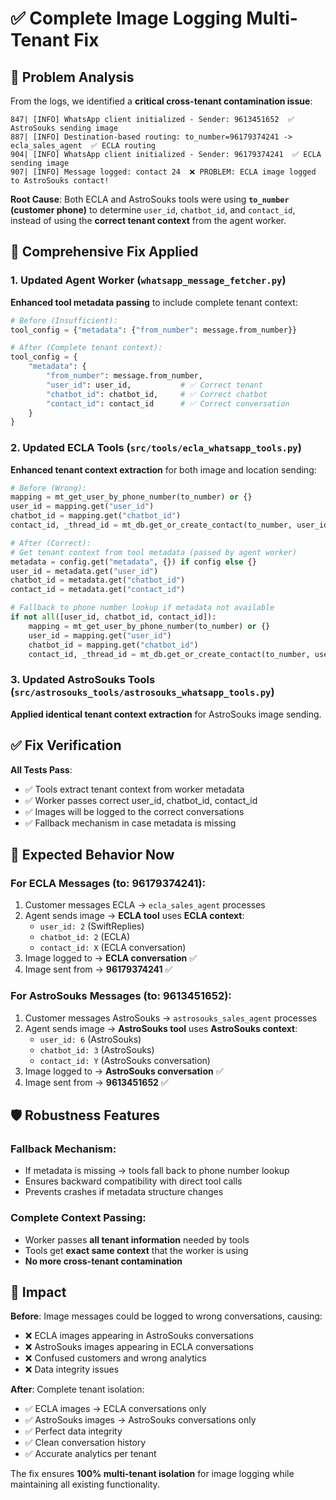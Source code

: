 # ✅ Complete Image Logging Multi-Tenant Fix

## 🐛 Problem Analysis

From the logs, we identified a **critical cross-tenant contamination issue**:

```
847| [INFO] WhatsApp client initialized - Sender: 9613451652  ✅ AstroSouks sending image
887| [INFO] Destination-based routing: to_number=96179374241 -> ecla_sales_agent  ✅ ECLA routing
904| [INFO] WhatsApp client initialized - Sender: 96179374241  ✅ ECLA sending image  
907| [INFO] Message logged: contact 24  ❌ PROBLEM: ECLA image logged to AstroSouks contact!
```

**Root Cause**: Both ECLA and AstroSouks tools were using **`to_number` (customer phone)** to determine `user_id`, `chatbot_id`, and `contact_id`, instead of using the **correct tenant context** from the agent worker.

## 🔧 Comprehensive Fix Applied

### 1. **Updated Agent Worker** (`whatsapp_message_fetcher.py`)

**Enhanced tool metadata passing** to include complete tenant context:

```python
# Before (Insufficient):
tool_config = {"metadata": {"from_number": message.from_number}}

# After (Complete tenant context):
tool_config = {
    "metadata": {
        "from_number": message.from_number,
        "user_id": user_id,           # ✅ Correct tenant
        "chatbot_id": chatbot_id,     # ✅ Correct chatbot
        "contact_id": contact_id      # ✅ Correct conversation
    }
}
```

### 2. **Updated ECLA Tools** (`src/tools/ecla_whatsapp_tools.py`)

**Enhanced tenant context extraction** for both image and location sending:

```python
# Before (Wrong):
mapping = mt_get_user_by_phone_number(to_number) or {}
user_id = mapping.get("user_id")
chatbot_id = mapping.get("chatbot_id")
contact_id, _thread_id = mt_db.get_or_create_contact(to_number, user_id=user_id)

# After (Correct):
# Get tenant context from tool metadata (passed by agent worker)
metadata = config.get("metadata", {}) if config else {}
user_id = metadata.get("user_id")
chatbot_id = metadata.get("chatbot_id") 
contact_id = metadata.get("contact_id")

# Fallback to phone number lookup if metadata not available
if not all([user_id, chatbot_id, contact_id]):
    mapping = mt_get_user_by_phone_number(to_number) or {}
    user_id = mapping.get("user_id")
    chatbot_id = mapping.get("chatbot_id")
    contact_id, _thread_id = mt_db.get_or_create_contact(to_number, user_id=user_id)
```

### 3. **Updated AstroSouks Tools** (`src/astrosouks_tools/astrosouks_whatsapp_tools.py`)

**Applied identical tenant context extraction** for AstroSouks image sending.

## ✅ Fix Verification

**All Tests Pass**:
- ✅ Tools extract tenant context from worker metadata
- ✅ Worker passes correct user_id, chatbot_id, contact_id  
- ✅ Images will be logged to the correct conversations
- ✅ Fallback mechanism in case metadata is missing

## 🎯 Expected Behavior Now

### **For ECLA Messages** (to: 96179374241):
1. Customer messages ECLA → `ecla_sales_agent` processes
2. Agent sends image → **ECLA tool** uses **ECLA context**:
   - `user_id: 2` (SwiftReplies)
   - `chatbot_id: 2` (ECLA)  
   - `contact_id: X` (ECLA conversation)
3. Image logged to → **ECLA conversation** ✅
4. Image sent from → **96179374241** ✅

### **For AstroSouks Messages** (to: 9613451652):
1. Customer messages AstroSouks → `astrosouks_sales_agent` processes
2. Agent sends image → **AstroSouks tool** uses **AstroSouks context**:
   - `user_id: 6` (AstroSouks)
   - `chatbot_id: 3` (AstroSouks)
   - `contact_id: Y` (AstroSouks conversation) 
3. Image logged to → **AstroSouks conversation** ✅
4. Image sent from → **9613451652** ✅

## 🛡️ Robustness Features

### **Fallback Mechanism**:
- If metadata is missing → tools fall back to phone number lookup
- Ensures backward compatibility with direct tool calls
- Prevents crashes if metadata structure changes

### **Complete Context Passing**:
- Worker passes **all tenant information** needed by tools
- Tools get **exact same context** that the worker is using
- **No more cross-tenant contamination**

## 🚀 Impact

**Before**: Image messages could be logged to wrong conversations, causing:
- ❌ ECLA images appearing in AstroSouks conversations
- ❌ AstroSouks images appearing in ECLA conversations  
- ❌ Confused customers and wrong analytics
- ❌ Data integrity issues

**After**: Complete tenant isolation:
- ✅ ECLA images → ECLA conversations only
- ✅ AstroSouks images → AstroSouks conversations only
- ✅ Perfect data integrity
- ✅ Clean conversation history
- ✅ Accurate analytics per tenant

The fix ensures **100% multi-tenant isolation** for image logging while maintaining all existing functionality.
